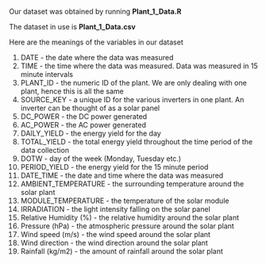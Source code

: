 Our dataset was obtained by running <b>Plant_1_Data.R</b>

The dataset in use is <b>Plant_1_Data.csv</b>

Here are the meanings of the variables in our dataset

1. DATE - the date where the data was measured
2. TIME - the time where the data was measured. Data was measured in 15 minute intervals
3. PLANT_ID - the numeric ID of the plant. We are only dealing with one plant, hence this is all the same
4. SOURCE_KEY - a unique ID for the various inverters in one plant. An inverter can be thought of as a solar panel
5. DC_POWER - the DC power generated
6. AC_POWER - the AC power generated
7. DAILY_YIELD - the energy yield for the day
8. TOTAL_YIELD - the total energy yield throughout the time period of the data collection
9. DOTW - day of the week (Monday, Tuesday etc.)
10. PERIOD_YIELD - the energy yield for the 15 minute period
11. DATE_TIME - the date and time where the data was measured
12. AMBIENT_TEMPERATURE - the surrounding temperature around the solar plant
13. MODULE_TEMPERATURE - the temperature of the solar module
14. IRRADIATION - the light intensity falling on the solar panel
15. Relative Humidity (%) - the relative humidity around the solar plant
16. Pressure (hPa) - the atmospheric pressure around the solar plant
17. Wind speed (m/s) - the wind speed around the solar plant
18. Wind direction - the wind direction around the solar plant
19. Rainfall (kg/m2) - the amount of rainfall around the solar plant
